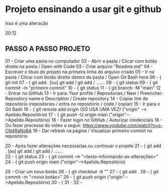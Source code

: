 
Projeto ensinando a usar git e github
======================================

Isso é uma alteração


20:12


PASSO A PASSO PROJETO
---------------------
01 - Criar uma pasta no computador
02 - Abrir a pasta / Clicar com botão direito na pasta / Open with Code
03 - Criar arquivo "Readme.md" 
04 - Escrever o titulo do projeto na primeira linha do arquivo criado
05 - Ir na pasta / Clicar com botão direito dentro da pasta / Open Git Bash here
06 - { git init
07 - { git add .   [ou]    git add <nome-arquivo-1>  /  git add <nome-arquivo-2>  /  .......
08 - { git status
09 - { git commit -m "primeiro commit"
10 - { git status
11 - { git branch -M "main"
12 - Entrar no GitHub
13 - Ir para: Your profile / Repositories / New / Preencher: Repository name e Description / Create repository
14 - Copiar link do repositório (repositories / entra no repositorio / code / copiar)
15 - Ir para o Git Bash
16 - { git remote add origin <link-do-repositorio>  (SÓ USA UMA VEZ)   ("origin" --> Apelido.Repositório)
17 - { git push -U origin main  ("origin"-->Apelido.Repositório)
18 - Fazer login no GitHub / Autorizar credenciais
18 - Ou fazer processo do video a seguir. https://www.youtube.com/watch?v=s-CN4RaNq8A
19 - Dar refresh na página / Visualizar primeiro commit no repositório

20 - Após fazer alterações necessárias ou continuar o projeto
21 - { git add .   [ou]    git add <nome-arquivo-1>  /  git add <nome-arquivo-2>  /  .......  
22 - { git status
23 - { git commit -m "<texto-informando-as-alterações>"
24 - { git push origin main  ("origin"-->Apelido.Repositório)

25 - Criar um novo botão
26 - { git checkout -b "<novo-botao>"
27 - { git add .
28 - { git commit -m "<novo botão>"
29 - { git push origin <novo-botao>   ("origin"-->Apelido.Repositório)
30 - { 
31 - 
32 - 


